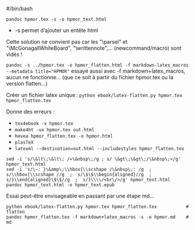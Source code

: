 #/bin/bash

`pandoc hpmor.tex -s -o hpmor_text.html`
* -s permet d’ajouter un entête html

Cette solution ne convient pas car les "\parsel" et "\McGonagallWhiteBoard", "\writtennote",… (newcommand/macro) sont vidés !

`pandoc -s ../hpmor.tex -o hpmor_flatten.html -f markdown-latex_macros --metadata title="HPMOR"`
essayé aussi avec -f markdown+latex_macros, aucun ne fonctionne… (que ce soit à partir du fichier hpmor.tex ou la version flatten…)

Créer un fichier latex unique :
`python ebook/latex-flatten.py hpmor.tex hpmor_flatten.tex`

Donne des erreurs :
* `tex4ebook -x hpmor.tex`
* `make4ht -ux hpmor.tex out.html`
* `hevea hpmor_flatten.tex -o hpmor.html`
* `plasTeX`
* `latexml --destination=out.html --includestyles hpmor_flatten.tex`



```
sed -i 's/\&lt\;\&lt\; /«\&nbsp\;/g ; s/ \&gt\;\&gt\;/\&nbsp\;»/g' hpmor_text.html
sed -i 's/\~: }\&amp\;\\hbox{\\scshape /\&nbsp\;: /g  ;  s/\\hbox{\\scshape //g  ;  s/\$\$\\begin{aligned}//g  ;  s/}\\end{aligned}\$\$//g  ;  s/}\\\\/<br\/>/g' hpmor_text.html
pandoc hpmor_text.html -o hpmor_text.epub
```




Essai peut-être envisageable en passant par une étape md…
```
python ebook/latex-flatten.py hpmor.tex hpmor_flatten.tex 	 		# flatten
pandoc hpmor_flatten.tex -f markdown+latex_macros -s -o hpmor.md	# md
```











<!DOCTYPE html>
<html lang="fr">
<head>
<meta http-equiv="Content-Type" content="text/html; charset=utf-8" />
<meta name="author" content="Eliezer Yudkowsky" />
<title>Harry Potter et les Méthodes de la Rationalité</title>
<style>
	div.letter { font-style: italic; margin-left: 1em; }
	div.verse { margin-left: 1em; }
	div.playdialog { text-indent: -1em; margin-left: 2em; }
	div.headlines { }
	div.center { text-align: center; }
	div.center_sc { text-align: center; font-variant: small-caps; }
	div.later { text-align: center; }
	div.emph { font-style: italic; }
	span.abbrev{ text-transform: lowercase; font-variant: small-caps; }
	span.prophesy { font-variant: small-caps; }
	span.scream { text-transform: uppercase; }
	span.shout { font-variant: small-caps; }
	span.parsel{ font-style: italic; }
	span.headline_header{ }
	span.headline{ font-style: italic; }
	span.headline_label{ font-variant: small-caps; }
	span.smallcaps{ font-variant: small-caps; }
	span.uppercase{ text-transform: uppercase; }
	h1 {color:#ff0000; page-break-before: always; page-break-after: always} # Ce n’est pas ça qui fonctionne mais après tout, pas de break est-ce grave ?
	h2 {color:#00ff00; page-break-before: always;} 
</style>
</head>
<body>



